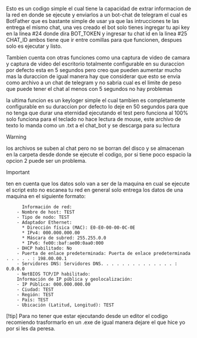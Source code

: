 Esto es un codigo simple el cual tiene la capacidad de extrar informacion de la red en donde se ejecute y enviarlos a un bot-chat de telegram el cual es BotFather que es bastante simple de usar ya que las intrucciones te las entrega el mismo chat, una ves creado el bot solo tienes ingregar tu api key en la linea #24 donde dira BOT_TOKEN y ingresar tu chat id en la linea #25 CHAT_ID ambos tiene que ir entre comillas para que funcionen, despues solo es ejecutar y listo.

Tambien cuenta con otras funciones como una captura de video de camara y captura de video del escritorio totalmente configurable en su duraccion por defecto esta en 5 segundos pero creo que pueden aumentar mucho mas la duraccion de igual manera hay que considerar que esto se envia como archivo a un chat de telegram y no sabria cual es el limite de peso que puede tener el chat al menos con 5 segundos no hay problemas

la ultima funcion es un keyloger simple el cual tambien es completamente configurable en su duraccion por defecto lo deje en 50 segundos para que no tenga que durar una eternidad ejecutando el test pero funciona al 100% solo funciona para el teclado no hace lectura de mouse, este archivo de texto lo manda como un .txt a el chat_bot y se descarga para su lectura

>[!warning]
>los archivos se suben al chat pero no se borran del disco y se almacenan en la carpeta desde donde se ejecute el codigo, por si tiene poco espacio la opcion 2 puede ser un problema.

>[!important]
>ten en cuenta que los datos solo van a ser de la maquina en cual se ejecute el script esto no escanea tu red en general solo entrega los datos de una maquina en el siguiente formato:

          Información de red:
        - Nombre de host: TEST
        - Tipo de nodo: TEST
        - Adaptador Ethernet:
          * Dirección física (MAC): E0-E0-00-00-0C-0E
          * IPv4: 000.000.000.00
          * Máscara de subred: 255.255.0.0
          * IPv6: fe00::baf:ae00:0aa0:000
        - DHCP habilitado: No
        - Puerta de enlace predeterminada: Puerta de enlace predeterminada . . . . . : 198.00.00.1
        - Servidores DNS: Servidores DNS. . . . . . . . . . . . . . : 0.0.0.0
        - NetBIOS TCP/IP habilitado: 
        Información de IP pública y geolocalización:
        - IP Pública: 000.000.000.00
        - Ciudad: TEST
        - Región: TEST
        - País: TEST
        - Ubicación (Latitud, Longitud): TEST

[!tip] 
Para no tener que estar ejecutando desde un editor el codigo recomiendo trasformarlo en un .exe de igual manera dejare el que hice yo por si les da peresa.
        
